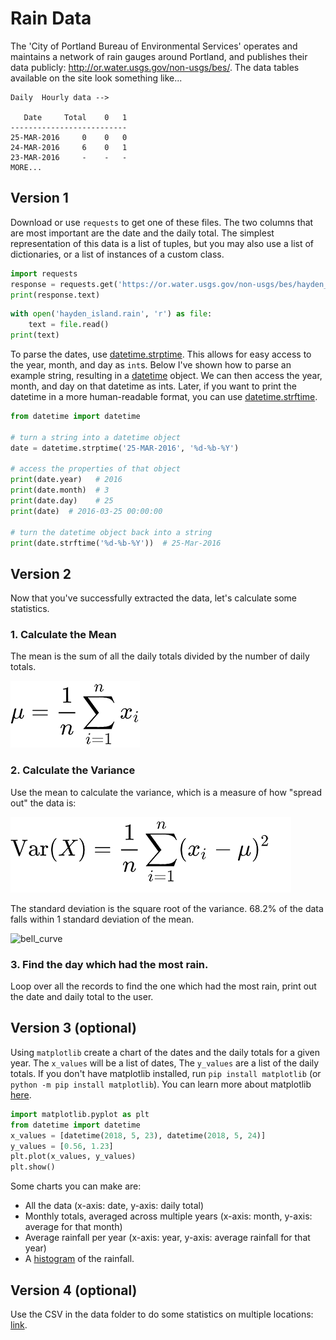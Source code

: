 
# Rain Data


The 'City of Portland Bureau of Environmental Services' operates and maintains a network of rain gauges around Portland, and publishes their data publicly:  http://or.water.usgs.gov/non-usgs/bes/. The data tables available on the site look something like...

```
Daily  Hourly data -->

   Date     Total    0   1
--------------------------
25-MAR-2016     0    0   0
24-MAR-2016     6    0   1
23-MAR-2016     -    -   -
MORE...
```

## Version 1

Download or use `requests` to get one of these files. The two columns that are most important are the date and the daily total. The simplest representation of this data is a list of tuples, but you may also use a list of dictionaries, or a list of instances of a custom class.


```python
import requests
response = requests.get('https://or.water.usgs.gov/non-usgs/bes/hayden_island.rain')
print(response.text)
```

```python
with open('hayden_island.rain', 'r') as file:
    text = file.read()
print(text)
```

To parse the dates, use [datetime.strptime](../1%20Python/Datetime.md#creating-a-datetime-from-a-string-datetimestrptimes-format). This allows for easy access to the year, month, and day as `int`s. Below I've shown how to parse an example string, resulting in a [datetime](../1%20Python/Datetime.md) object. We can then access the year, month, and day on that datetime as ints. Later, if you want to print the datetime in a more human-readable format, you can use [datetime.strftime](../1%20Python/Datetime.md#creating-a-datetime-from-a-string-datetimestrptimes-format).

```python
from datetime import datetime

# turn a string into a datetime object
date = datetime.strptime('25-MAR-2016', '%d-%b-%Y')

# access the properties of that object
print(date.year)   # 2016
print(date.month)  # 3
print(date.day)    # 25
print(date)  # 2016-03-25 00:00:00

# turn the datetime object back into a string
print(date.strftime('%d-%b-%Y'))  # 25-Mar-2016
```

## Version 2

Now that you've successfully extracted the data, let's calculate some statistics.

### 1. Calculate the Mean

The mean is the sum of all the daily totals divided by the number of daily totals.

![mean](images/average.png)


### 2. Calculate the Variance

Use the mean to calculate the variance, which is a measure of how "spread out" the data is:

![standard_deviation](images/variance.png)

The standard deviation is the square root of the variance. 68.2% of the data falls within 1 standard deviation of the mean.

![bell_curve](https://upload.wikimedia.org/wikipedia/commons/thumb/8/8c/Standard_deviation_diagram.svg/500px-Standard_deviation_diagram.svg.png)

### 3. Find the day which had the most rain.

Loop over all the records to find the one which had the most rain, print out the date and daily total to the user.


## Version 3 (optional)

Using `matplotlib` create a chart of the dates and the daily totals for a given year. The `x_values` will be a list of dates, The `y_values` are a list of the daily totals. If you don't have matplotlib installed, run `pip install matplotlib` (or `python -m pip install matplotlib`). You can learn more about matplotlib [here](https://matplotlib.org/2.1.0/tutorials/introductory/pyplot.html#sphx-glr-tutorials-introductory-pyplot-py).

```python
import matplotlib.pyplot as plt
from datetime import datetime
x_values = [datetime(2018, 5, 23), datetime(2018, 5, 24)]
y_values = [0.56, 1.23]
plt.plot(x_values, y_values)
plt.show()
```

Some charts you can make are:
- All the data (x-axis: date, y-axis: daily total)
- Monthly totals, averaged across multiple years (x-axis: month, y-axis: average for that month)
- Average rainfall per year (x-axis: year, y-axis: average rainfall for that year)
- A [histogram](https://en.wikipedia.org/wiki/Histogram) of the rainfall.


## Version 4 (optional)

Use the CSV in the data folder to do some statistics on multiple locations: [link](./data/rain_output.csv).